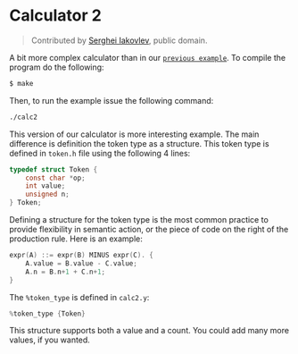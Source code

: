 # Calculator 2

> Contributed by [Serghei Iakovlev], public domain.

A bit more complex calculator than in our [`previous example`](../calc/). To compile the program do the following:

```sh
$ make
```

Then, to run the example issue the following command:

```sh
./calc2
```


This version of our calculator is more interesting example. The main difference is definition the token type as a structure. This token type is defined in `token.h` file using the following 4 lines:

``` c
typedef struct Token {
    const char *op;
    int value;
    unsigned n;
} Token;
```

Defining a structure for the token type is the most common practice to provide flexibility in semantic action, or the piece of code on the right of the production rule. Here is an example:

``` c
expr(A) ::= expr(B) MINUS expr(C). {
    A.value = B.value - C.value;
    A.n = B.n+1 + C.n+1;
}
```

The `%token_type` is defined in `calc2.y`:

``` c
%token_type {Token}
```

This structure supports both a value and a count.  You could add many more values, if you wanted.


<!-----------------------------------------------------------------------------
                               REFERENCE LINKS
------------------------------------------------------------------------------>

[Serghei Iakovlev]: https://github.com/sergeyklay "View Serghei Iakovlev's GitHub profile"
